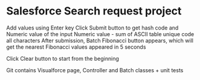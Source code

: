# Salesforce Search request project

Add values using Enter key
Click Submit button to get hash code and Numeric value of the input
Numeric value - sum of ASCII table unique code all characters
After submission, Batch Fibonacci button appears, which will get the nearest 
Fibonacci values appeared in 5 seconds

Click Clear button to start from the beginning

Git contains Visualforce page, Controller and Batch classes + unit tests